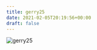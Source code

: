 ```yaml
---
title: gerry25
date: 2021-02-05T20:19:56+00:00
draft: false
---
```


![gerry25](/images/2003-5.jpg)

